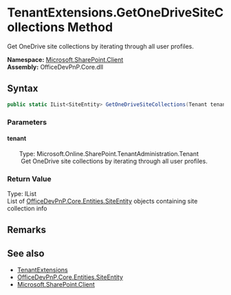 # TenantExtensions.GetOneDriveSiteCollections Method  
 Get OneDrive site collections by iterating through all user profiles.   

**Namespace:** [Microsoft.SharePoint.Client](Microsoft.SharePoint.Client.md)  
**Assembly:** OfficeDevPnP.Core.dll  
## Syntax
```C#
public static IList<SiteEntity> GetOneDriveSiteCollections(Tenant tenant)
```
### Parameters
#### tenant  
&emsp;&emsp;Type: Microsoft.Online.SharePoint.TenantAdministration.Tenant  
&emsp;&emsp; Get OneDrive site collections by iterating through all user profiles.   

  

### Return Value
Type: IList<SiteEntity>  
List of  [OfficeDevPnP.Core.Entities.SiteEntity](OfficeDevPnP.Core.Entities.SiteEntity.md)  objects containing site collection info  


## Remarks
  
## See also
- [TenantExtensions](Microsoft.SharePoint.Client.TenantExtensions.md) 
- [OfficeDevPnP.Core.Entities.SiteEntity](OfficeDevPnP.Core.Entities.SiteEntity.md)
- [Microsoft.SharePoint.Client](Microsoft.SharePoint.Client.md) 
